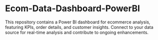 # Ecom-Data-Dashboard-PowerBI
This repository contains a Power BI dashboard for ecommerce analysis, featuring KPIs, order details, and customer insights. Connect to your data source for real-time analysis and contribute to ongoing enhancements.

